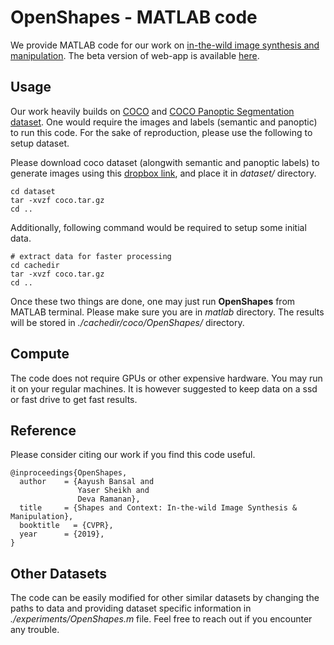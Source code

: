 # OpenShapes - MATLAB code

We provide MATLAB code for our work on [in-the-wild image synthesis and manipulation](http://www.cs.cmu.edu/~aayushb/OpenShapes/). The beta version of web-app is available [here](openshapes.perception.cs.cmu.edu:5000).

## Usage

Our work heavily builds on [COCO](http://cocodataset.org/#home) and [COCO Panoptic Segmentation dataset](https://github.com/cocodataset/panopticapi). One  would require the images and labels (semantic and panoptic) to run this code. For the sake of reproduction, please use the following to setup dataset.

Please download coco dataset (alongwith semantic and panoptic labels) to generate images using this [dropbox link](https://www.dropbox.com/s/qogqcgkw0yx1akz/coco.tar.gz?dl=0), and place it in *dataset/* directory.

```make
cd dataset
tar -xvzf coco.tar.gz
cd ..
```

Additionally, following command would be required to setup some initial data.

```make
# extract data for faster processing
cd cachedir
tar -xvzf coco.tar.gz
cd ..
```

Once these two things are done, one may just run **OpenShapes** from MATLAB terminal. Please make sure you are in *matlab* directory. The results will be stored in *./cachedir/coco/OpenShapes/* directory.

## Compute

The code does not require GPUs or other expensive hardware. You may run it on your regular machines. It is however suggested to keep data on a ssd or fast drive to get fast results.


## Reference

Please consider citing our work if you find this code useful. 

```make
@inproceedings{OpenShapes,
  author    = {Aayush Bansal and
               Yaser Sheikh and
               Deva Ramanan},
  title     = {Shapes and Context: In-the-wild Image Synthesis & Manipulation},
  booktitle   = {CVPR},
  year      = {2019},
}
```

## Other Datasets

The code can be easily modified for other similar datasets by changing the paths to data and providing dataset specific information in *./experiments/OpenShapes.m* file. Feel free to reach out if you encounter any trouble.



